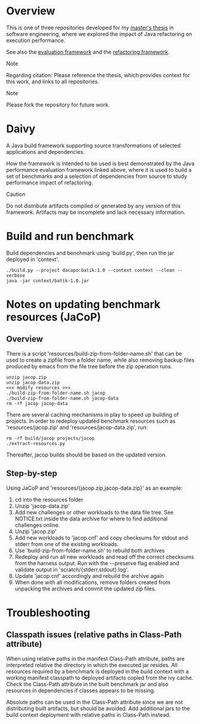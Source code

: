 # Overview
This is one of three repositories developed for my [master's thesis](https://lup.lub.lu.se/student-papers/search/publication/9204484) in software engineering, where we explored the impact of Java refactoring on execution performance.

See also the [evaluation framework](https://github.com/kaohl/masters-thesis-software-evaluation) and the [refactoring framework](https://github.com/kaohl/alfine-refactoring).

> [!NOTE]
> Regarding citation: Please reference the thesis, which provides context for this work, and links to all repositories.

> [!NOTE]
> Please fork the repository for future work.

# Daivy
A Java build framework supporting source transformations of selected applications and dependencies.

How the framework is intended to be used is best demonstrated by the Java performance evaluation framework linked above, where it is used to build a set of benchmarks and a selection of dependencies from source to study performance impact of refactoring.

> [!CAUTION]
> Do not distribute artifacts compiled or generated by any version of this framework. Artifacts may be incomplete and lack necessary information.

# Build and run benchmark
Build dependencies and benchmark using 'build.py', then
run the jar deployed in 'context'.
```
./build.py --project dacapo:batik:1.0 --context context --clean --verbose
java -jar context/batik-1.0.jar
```

# Notes on updating benchmark resources (JaCoP)
## Overview
There is a script 'resources/build-zip-from-folder-name.sh' that can be
used to create a zipfile from a folder name, while also removing backup
files produced by emacs from the file tree before the zip operation
runs.
```
unzip jacop.zip
unzip jacop-data.zip
<<< modify resources >>>
./build-zip-from-folder-name.sh jacop
./build-zip-from-folder-name.sh jacop-data
rm -rf jacop jacop-data
```
There are several caching mechanisms in play to speed up building of
projects. In order to redeploy updated benchmark resources such as
'resources/jacop.zip' and 'resources/jacop-data.zip', run:
```
rm -rf build/jacop projects/jacop
./extract-resources.py
```
Thereafter, jacop builds should be based on the updated version.

## Step-by-step
Using JaCoP and 'resources/{jacop.zip,jacop-data.zip}' as an example:
1. cd into the resources folder
2. Unzip 'jacop-data.zip'
3. Add new challenges or other workloads to the data file tree.
   See NOTICE.txt inside the data archive for where to find
   additional challenges online.
4. Unzip 'jacop.zip'
5. Add new workloads to 'jacop.cnf' and copy checksums for stdout and
   stderr from one of the existing workloads.
6. Use 'build-zip-from-folder-name.sh' to rebuild both archives
7. Redeploy and run all new workloads and read off the correct
   checksums from the harness output. Run with the --preserve
   flag enabled and validate output in 'scratch/{stderr,stdout}.log'.
8. Update 'jacop.cnf' accordingly and rebuild the archive again
9. When done with all modifications, remove folders created from
   unpacking the archives and commit the updated zip files.

# Troubleshooting
## Classpath issues (relative paths in Class-Path attribute)
When using relative paths in the manifest Class-Path attribute, paths are
interpreted relative the directory in which the executed jar resides.
All resources required by a benchmark is deployed in the build context with
a working manifest classpath to deployed artifacts copied from the ivy cache.
Check the Class-Path attribute in the built benchmark jar and also resources
in dependencies if classes appears to be missing.

Absolute paths can be used in the Class-Path attribute since we are not
distributing built artifacts, but should be avoided. Add additional jars
to the build context deployment with relative paths in Class-Path instead.

